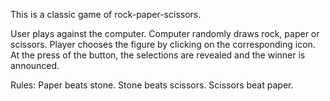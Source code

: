 This is a classic game of rock-paper-scissors.

User plays against the computer. Computer randomly draws rock, paper or scissors. Player chooses the figure by clicking on the corresponding icon.
At the press of the button, the selections are revealed and the winner is announced.

Rules:
Paper beats stone.
Stone beats scissors.
Scissors beat paper.